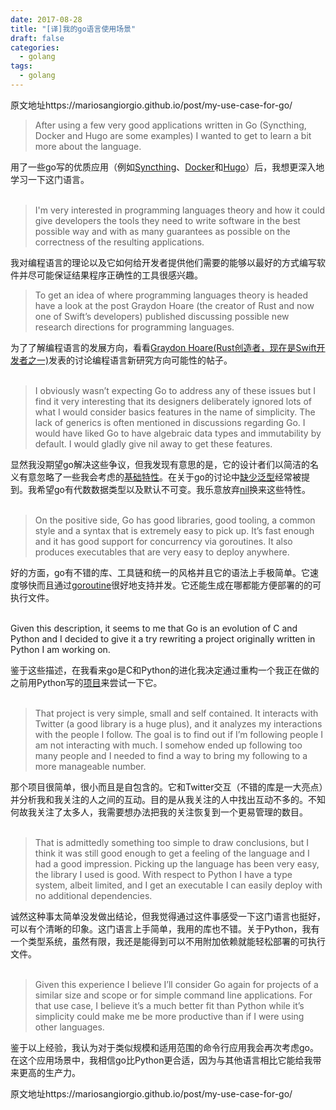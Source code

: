 ```yaml
---
date: 2017-08-28
title: "[译]我的go语言使用场景"
draft: false
categories:
  - golang
tags:
  - golang
---
```



原文地址https://mariosangiorgio.github.io/post/my-use-case-for-go/ <br>

>After using a few very good applications written in Go (Syncthing, Docker and Hugo are some examples) I wanted to get to learn a bit more about the language.

用了一些go写的优质应用（例如[Syncthing](https://syncthing.net/)、[Docker](https://www.docker.com/)和[Hugo](https://gohugo.io/)）后，我想更深入地学习一下这门语言。<br><br>
<!--more-->

>I'm very interested in programming languages theory and how it could give developers the tools they need to write software in the best possible way and with as many guarantees as possible on the correctness of the resulting applications.

我对编程语言的理论以及它如何给开发者提供他们需要的能够以最好的方式编写软件并尽可能保证结果程序正确性的工具很感兴趣。
 
 >To get an idea of where programming languages theory is headed have a look at the post Graydon Hoare (the creator of Rust and now one of Swift’s developers) published discussing possible new research directions for programming languages.

为了了解编程语言的发展方向，看看[Graydon Hoare(Rust创造者，现在是Swift开发者之一)](http://twitter.com/graydon_pub)发表的讨论编程语言新研究方向可能性的帖子。<br><br>

>I obviously wasn’t expecting Go to address any of these issues but I find it very interesting that its designers deliberately ignored lots of what I would consider basics features in the name of simplicity. The lack of generics is often mentioned in discussions regarding Go. I would have liked Go to have algebraic data types and immutability by default. I would gladly give nil away to get these features.

显然我没期望go解决这些争议，但我发现有意思的是，它的设计者们以简洁的名义有意忽略了一些我会考虑的[基础特性](http://yager.io/programming/go.html)。在关于go的讨论中[缺少泛型](https://medium.com/@sameer_74231/go-experience-report-for-generics-google-metrics-api-b019d597aaa4)经常被提到。我希望go有代数数据类型以及默认不可变。我乐意放弃[nil](https://www.infoq.com/presentations/Null-References-The-Billion-Dollar-Mistake-Tony-Hoare)换来这些特性。<br><br>

>On the positive side, Go has good libraries, good tooling, a common style and a syntax that is extremely easy to pick up. It’s fast enough and it has good support for concurrency via goroutines. It also produces executables that are very easy to deploy anywhere.

好的方面，go有不错的库、工具链和统一的风格并且它的语法上手极简单。它速度够快而且通过[goroutine](https://tour.golang.org/concurrency/1)很好地支持并发。它还能生成在哪都能方便部署的的可执行文件。<br><br>

Given this description, it seems to me that Go is an evolution of C and Python and I decided to give it a try rewriting a project originally written in Python I am working on.

鉴于这些描述，在我看来go是C和Python的进化我决定通过重构一个我正在做的之前用Python写的[项目](https://github.com/mariosangiorgio/dunbar-go)来尝试一下它。<br><br>

>That project is very simple, small and self contained. It interacts with Twitter (a good library is a huge plus), and it analyzes my interactions with the people I follow. The goal is to find out if I’m following people I am not interacting with much. I somehow ended up following too many people and I needed to find a way to bring my following to a more manageable number.

那个项目很简单，很小而且是自包含的。它和Twitter交互（不错的库是一大亮点）并分析我和我关注的人之间的互动。目的是从我关注的人中找出互动不多的。不知何故我关注了太多人，我需要想办法把我的关注恢复到一个更易管理的数目。<br><br>

>That is admittedly something too simple to draw conclusions, but I think it was still good enough to get a feeling of the language and I had a good impression. Picking up the language has been very easy, the library I used is good. With respect to Python I have a type system, albeit limited, and I get an executable I can easily deploy with no additional dependencies.

诚然这种事太简单没发做出结论，但我觉得通过这件事感受一下这门语言也挺好，可以有个清晰的印象。这门语言上手简单，我用的库也不错。关于Python，我有一个类型系统，虽然有限，我还是能得到可以不用附加依赖就能轻松部署的可执行文件。<br><br>

>Given this experience I believe I’ll consider Go again for projects of a similar size and scope or for simple command line applications. For that use case, I believe it’s a much better fit than Python while it’s simplicity could make me be more productive than if I were using other languages.

鉴于以上经验，我认为对于类似规模和适用范围的命令行应用我会再次考虑go。在这个应用场景中，我相信go比Python更合适，因为与其他语言相比它能给我带来更高的生产力。<br>


原文地址https://mariosangiorgio.github.io/post/my-use-case-for-go/ <br>
